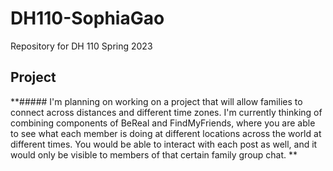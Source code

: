 # DH110-SophiaGao
Repository for DH 110 Spring 2023

## Project

**##### I'm planning on working on a project that will allow families to connect across distances and different time zones. I'm currently thinking of combining components of BeReal and FindMyFriends, where you are able to see what each member is doing at different locations across the world at different times. You would be able to interact with each post as well, and it would only be visible to members of that certain family group chat. 
**
